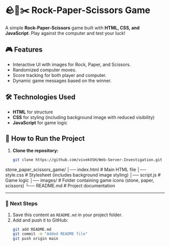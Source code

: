 # 🪨📄✂️ Rock-Paper-Scissors Game

A simple **Rock-Paper-Scissors** game built with **HTML, CSS, and JavaScript**. Play against the computer and test your luck!

## 🎮 Features
- Interactive UI with images for Rock, Paper, and Scissors.
- Randomized computer moves.
- Score tracking for both player and computer.
- Dynamic game messages based on the winner.

## 🛠️ Technologies Used
- **HTML** for structure
- **CSS** for styling (including background image with reduced visibility)
- **JavaScript** for game logic

## 🚀 How to Run the Project
1. **Clone the repository:**
   ```sh
   git clone https://github.com/vivekVSH/Web-Server-Investigation.git

stone_paper_scissors_game/
│── index.html         # Main HTML file
│── style.css          # Stylesheet (includes background image styling)
│── script.js          # Game logic
│── images/            # Folder containing game icons (stone, paper, scissors)
└── README.md          # Project documentation


---

### 📌 **Next Steps**
1. Save this content as `README.md` in your project folder.
2. Add and push it to GitHub:
   ```sh
   git add README.md
   git commit -m "Added README file"
   git push origin main

